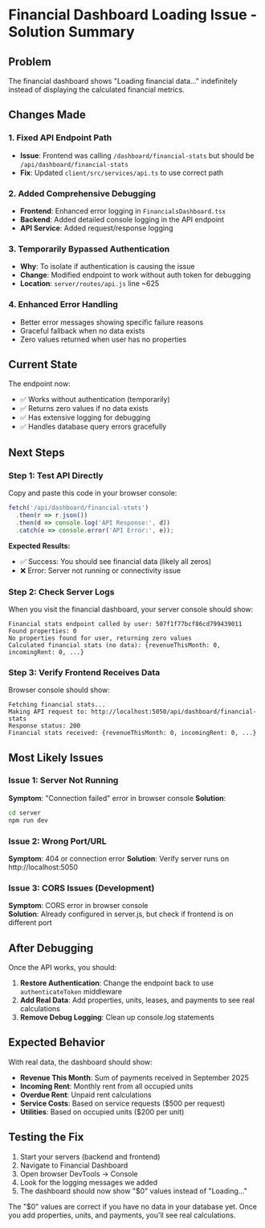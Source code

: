 # Financial Dashboard Loading Issue - Solution Summary

## Problem
The financial dashboard shows "Loading financial data..." indefinitely instead of displaying the calculated financial metrics.

## Changes Made

### 1. Fixed API Endpoint Path
- **Issue**: Frontend was calling `/dashboard/financial-stats` but should be `/api/dashboard/financial-stats`  
- **Fix**: Updated `client/src/services/api.ts` to use correct path

### 2. Added Comprehensive Debugging
- **Frontend**: Enhanced error logging in `FinancialsDashboard.tsx`
- **Backend**: Added detailed console logging in the API endpoint
- **API Service**: Added request/response logging

### 3. Temporarily Bypassed Authentication  
- **Why**: To isolate if authentication is causing the issue
- **Change**: Modified endpoint to work without auth token for debugging
- **Location**: `server/routes/api.js` line ~625

### 4. Enhanced Error Handling
- Better error messages showing specific failure reasons
- Graceful fallback when no data exists
- Zero values returned when user has no properties

## Current State

The endpoint now:
- ✅ Works without authentication (temporarily)
- ✅ Returns zero values if no data exists  
- ✅ Has extensive logging for debugging
- ✅ Handles database query errors gracefully

## Next Steps

### Step 1: Test API Directly
Copy and paste this code in your browser console:

```javascript
fetch('/api/dashboard/financial-stats')
  .then(r => r.json())
  .then(d => console.log('API Response:', d))
  .catch(e => console.error('API Error:', e));
```

**Expected Results:**
- ✅ Success: You should see financial data (likely all zeros)
- ❌ Error: Server not running or connectivity issue

### Step 2: Check Server Logs  
When you visit the financial dashboard, your server console should show:
```
Financial stats endpoint called by user: 507f1f77bcf86cd799439011
Found properties: 0
No properties found for user, returning zero values
Calculated financial stats (no data): {revenueThisMonth: 0, incomingRent: 0, ...}
```

### Step 3: Verify Frontend Receives Data
Browser console should show:
```
Fetching financial stats...
Making API request to: http://localhost:5050/api/dashboard/financial-stats
Response status: 200
Financial stats received: {revenueThisMonth: 0, incomingRent: 0, ...}
```

## Most Likely Issues

### Issue 1: Server Not Running
**Symptom**: "Connection failed" error in browser console
**Solution**: 
```bash
cd server
npm run dev
```

### Issue 2: Wrong Port/URL
**Symptom**: 404 or connection error
**Solution**: Verify server runs on http://localhost:5050

### Issue 3: CORS Issues (Development)
**Symptom**: CORS error in browser console  
**Solution**: Already configured in server.js, but check if frontend is on different port

## After Debugging

Once the API works, you should:

1. **Restore Authentication**: Change the endpoint back to use `authenticateToken` middleware
2. **Add Real Data**: Add properties, units, leases, and payments to see real calculations
3. **Remove Debug Logging**: Clean up console.log statements

## Expected Behavior

With real data, the dashboard should show:
- **Revenue This Month**: Sum of payments received in September 2025
- **Incoming Rent**: Monthly rent from all occupied units
- **Overdue Rent**: Unpaid rent calculations
- **Service Costs**: Based on service requests ($500 per request)  
- **Utilities**: Based on occupied units ($200 per unit)

## Testing the Fix

1. Start your servers (backend and frontend)
2. Navigate to Financial Dashboard  
3. Open browser DevTools → Console
4. Look for the logging messages we added
5. The dashboard should now show "$0" values instead of "Loading..."

The "$0" values are correct if you have no data in your database yet. Once you add properties, units, and payments, you'll see real calculations.